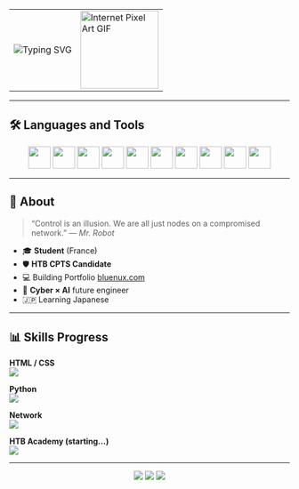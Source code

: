 <p align="center">
  <table>
    <tr>
      <td>
        <img src="https://readme-typing-svg.demolab.com?font=Fira+Code&size=20&pause=1000&center=true&vCenter=true&width=440&lines=Ethical+hacker+in+training...;HTB+CPTS+Candidate+%F0%9F%94%91;Cybersecurity+%C3%97+AI+Engineer+%E2%9A%94%EF%B8%8F;Learning+Japanese+%F0%9F%87%AF%F0%9F%87%B5" alt="Typing SVG" />
      </td>
      <td>
        <img src="https://media.tenor.com/rz6HPAb5wCAAAAAj/internet-dial-up.gif" width="140" alt="Internet Pixel Art GIF"/>
      </td>
    </tr>
  </table>
</p>

---

## 🛠️ Languages and Tools

<p align="center">
  <img src="https://cdn.jsdelivr.net/gh/devicons/devicon/icons/python/python-original.svg" width="40" />
  <img src="https://cdn.jsdelivr.net/gh/devicons/devicon/icons/bash/bash-original.svg" width="40" />
  <img src="https://cdn.jsdelivr.net/gh/devicons/devicon/icons/linux/linux-original.svg" width="40" />
  <img src="https://cdn.jsdelivr.net/gh/devicons/devicon/icons/vscode/vscode-original.svg" width="40" />
  <img src="https://cdn.jsdelivr.net/gh/devicons/devicon/icons/html5/html5-original.svg" width="40" />
  <img src="https://cdn.jsdelivr.net/gh/devicons/devicon/icons/css3/css3-original.svg" width="40" />
  <img src="https://cdn.jsdelivr.net/gh/devicons/devicon/icons/javascript/javascript-original.svg" width="40" />
  <img src="https://cdn.jsdelivr.net/gh/devicons/devicon/icons/github/github-original.svg" width="40" />
  <img src="https://encrypted-tbn0.gstatic.com/images?q=tbn:ANd9GcQhs6oJRGZG2suzcDhW-iLWdYaMwJw3rllNyQ&s" width="40" />
  <img src="https://whatthelogo.com/storage/logos/kali-linux-270621.png" width="40" />
</p>

---

## 🧠 About

> “Control is an illusion. We are all just nodes on a compromised network.” — *Mr. Robot*

- 🎓 **Student** (France)  
- 🛡️ **HTB CPTS Candidate**  
- 💻 Building Portfolio [bluenux.com](https://bluenux.com)  
- 🤖 **Cyber × AI** future engineer  
- 🇯🇵 Learning Japanese  

---

## 📊 Skills Progress

**HTML / CSS**  
![](https://geps.dev/progress/100?successColor=00FF00&warningColor=FFFF00&dangerColor=FF0000)

**Python**  
![](https://geps.dev/progress/80?successColor=00FF00&warningColor=FFFF00&dangerColor=FF0000)

**Network**  
![](https://geps.dev/progress/50?successColor=00FF00&warningColor=FFFF00&dangerColor=FF0000)

**HTB Academy (starting...)**  
![](https://geps.dev/progress/10?successColor=00FF00&warningColor=FFFF00&dangerColor=FF0000)

---

<p align="center">
  <a href="https://discord.com/users/799730579594674226"><img src="https://img.shields.io/badge/-@bluenux-black?style=for-the-badge&logo=discord&logoColor=red"></a>
  <a href="https://bluenux.com"><img src="https://img.shields.io/badge/-bluenux.com-black?style=for-the-badge&logo=firefoxbrowser&logoColor=orange"></a>
  <a href="https://github.com/bluenuxdev"><img src="https://img.shields.io/badge/-GitHub-black?style=for-the-badge&logo=github"></a>
</p>
